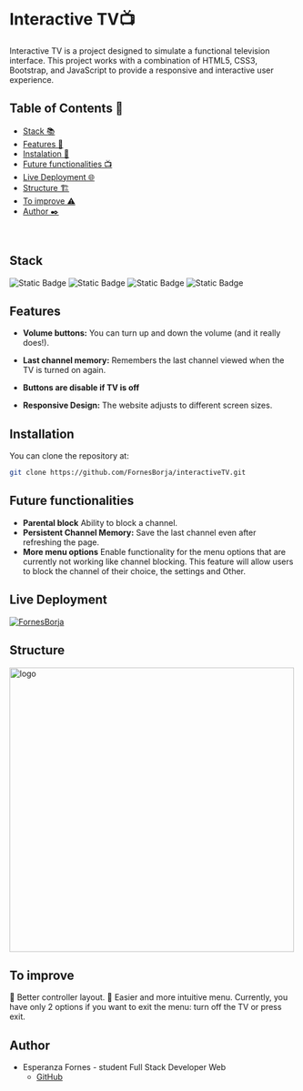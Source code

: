 # Interactive TV📺
Interactive TV is a project designed to simulate a functional television interface. This project works with a combination of HTML5, CSS3, Bootstrap, and JavaScript to provide a responsive and interactive user experience.

## Table of Contents 📂

- <a href="#stack">Stack 📚</a>
- <a href="#features">Features 👾</a>
- <a href="#instalation">Instalation 💾</a>
- <a href="#future-functionalities">Future functionalities 📺</a>
- <a href="#live-deployment">Live Deployment 🌐</a>
- <a href="#structure">Structure 🏗️</a>
- <a href="#to-improve">To improve ⚠️</a>
- <a href="#author">Author ✒️</a>


<br>

## Stack

![Static Badge](https://img.shields.io/badge/HTML5-orange?style=flat-square) ![Static Badge](https://img.shields.io/badge/CSS3-blue?style=flat-square)  ![Static Badge](https://img.shields.io/badge/Bootstrap-purple?style=flat-square) ![Static Badge](https://img.shields.io/badge/JavaScript-yellow?style=flat-square)

## Features
- **Volume buttons:** You can turn up and down the volume (and it really does!).

- **Last channel memory:** Remembers the last channel viewed when the TV is turned on again.

- **Buttons are disable if TV is off** 

- **Responsive Design:** The website adjusts to different screen sizes.

## Installation

You can clone the repository at:

```sh
git clone https://github.com/FornesBorja/interactiveTV.git
```

## Future functionalities
- **Parental block** Ability to block a channel.
- **Persistent Channel Memory:** Save the last channel even after refreshing the page.
- **More menu options** Enable functionality for the menu options that are currently not working like channel blocking. This feature will allow users to block the channel of their choice, the settings and Other.


## Live Deployment

[![FornesBorja](https://img.shields.io/static/v1?label=FornesBorja&message=interactiveTV&color=purple&logo=github)](https://fornesborja.github.io/interactiveTV)

## Structure

<img align="center" alt="logo" width="500" src="https://i.gyazo.com/c5ad71ec56cd92f58aed9501ba01a633.png">

## To improve
🔲 Better controller layout.
🔲 Easier and more intuitive menu. Currently, you have only 2 options if you want to exit the menu: turn off the TV or press exit.

## Author

- Esperanza Fornes - student Full Stack Developer Web
  - [GitHub](https://github.com/fornesborja)
